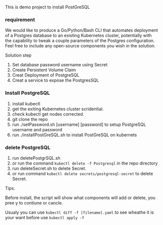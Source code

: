 This is demo project to install PostGreSQL

### requirement

We would like to produce a Go/Python/Bash CLI that automates deployment of a Postgres database to an existing Kubernetes cluster, potentially with the capability to tweak a couple parameters of the Postgres configuration. Feel free to include any open-source components you wish in the solution.

Solution step

1. Set database password username using Secret
2. Create Persistent Volume Claim 
3. Creat Deployment of PostgreSQL  
4. Creat a service to expose the PostgresSQL 

### Install PostgreSQL

1. install kubectl
2. get the exiting Kubernetes cluster scridential.
3. check kubectl get nodes corrected.
4. git clone the repo
5. run ./setPassword.sh [username] [password] to setup PostgreSQL username and password
6. run ./installPostGreSQL.sh to install PostGreSQL on kubernets 


### delete PostgreSQL

1. run deletePostgrSQL.sh
2. or run the command `kubectl delete -f Postgresql` in the repo directory
3. run deleteSecret.sh to delete Secret.
4. or run command `kubectl delete secrets/postgresql-secret` to delete Secret.




Tips.

Before install, the script will show what components will add or delete, you pree y to contiune or cancle.

Usualy you can use `kubectl diff -f [filename].yaml` to see wheathe it is your want before use `kubectl apply -f`



